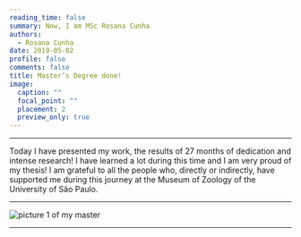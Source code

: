 ```yaml
--- 
reading_time: false
summary: Now, I am MSc Rosana Cunha
authors:
  - Rosana Cunha
date: 2019-05-02
profile: false
comments: false
title: Master’s Degree done!
image:
  caption: ""
  focal_point: ""
  placement: 2
  preview_only: true
---
```

---

Today I have presented my work, the results of 27 months of dedication and intense research! I have learned a lot during this time and I am very proud 
of my thesis! I am grateful to all the people who, directly or indirectly, have supported me during this journey at the Museum of Zoology 
of the University of São Paulo.


---
![picture 1 of my master](https://raw.githubusercontent.com/rosanafcunha/rosanafcunha/master/content/post/getting-started/msc2.png "Masters Degree")

---
